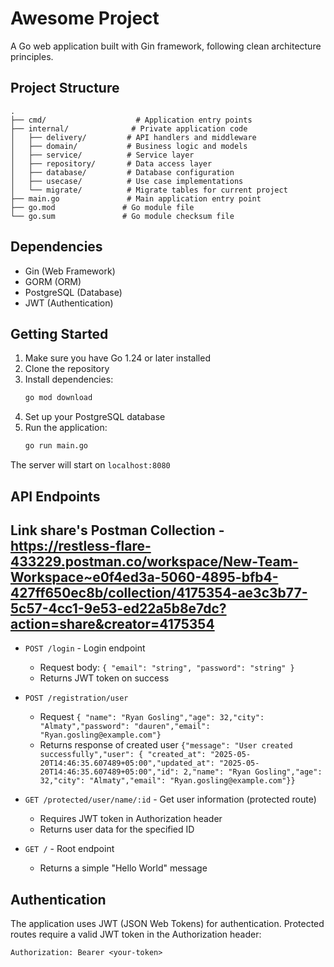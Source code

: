 # Awesome Project

A Go web application built with Gin framework, following clean architecture principles.

## Project Structure

```
.
├── cmd/                    # Application entry points
├── internal/              # Private application code
│   ├── delivery/         # API handlers and middleware
│   ├── domain/           # Business logic and models
│   ├── service/          # Service layer
│   ├── repository/       # Data access layer
│   ├── database/         # Database configuration
│   ├── usecase/          # Use case implementations
│   └── migrate/          # Migrate tables for current project
├── main.go               # Main application entry point
├── go.mod               # Go module file
└── go.sum               # Go module checksum file
```

## Dependencies

- Gin (Web Framework)
- GORM (ORM)
- PostgreSQL (Database)
- JWT (Authentication)

## Getting Started

1. Make sure you have Go 1.24 or later installed
2. Clone the repository
3. Install dependencies:
   ```bash
   go mod download
   ```
4. Set up your PostgreSQL database
5. Run the application:
   ```bash
   go run main.go
   ```

The server will start on `localhost:8080`

## API Endpoints
## Link share's Postman Collection - https://restless-flare-433229.postman.co/workspace/New-Team-Workspace~e0f4ed3a-5060-4895-bfb4-427ff650ec8b/collection/4175354-ae3c3b77-5c57-4cc1-9e53-ed22a5b8e7dc?action=share&creator=4175354

- `POST /login` - Login endpoint
  - Request body: `{ "email": "string", "password": "string" }`
  - Returns JWT token on success
- `POST /registration/user`
  - Request `{ "name": "Ryan Gosling","age": 32,"city": "Almaty","password": "dauren","email": "Ryan.gosling@example.com"}`
  - Returns response of created user `{"message": "User created successfully","user": { "created_at": "2025-05-20T14:46:35.607489+05:00","updated_at": "2025-05-20T14:46:35.607489+05:00","id": 2,"name": "Ryan Gosling","age": 32,"city": "Almaty","email": "Ryan.gosling@example.com"}}`
- `GET /protected/user/name/:id` - Get user information (protected route)
  - Requires JWT token in Authorization header
  - Returns user data for the specified ID

- `GET /` - Root endpoint
  - Returns a simple "Hello World" message

## Authentication

The application uses JWT (JSON Web Tokens) for authentication. Protected routes require a valid JWT token in the Authorization header:

```
Authorization: Bearer <your-token>
```
